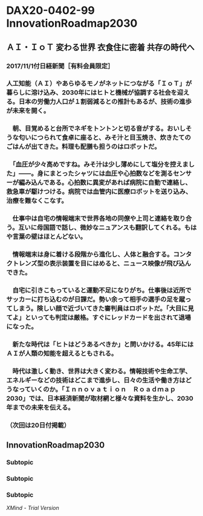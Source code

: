 # DAX20-0402-99 InnovationRoadmap2030

## ＡＩ・ＩｏＴ 変わる世界 衣食住に密着 共存の時代へ

### 2017/11/1付日経新聞［有料会員限定］

### 人工知能（ＡＩ）やあらゆるモノがネットにつながる「ＩｏＴ」が暮らしに溶け込み、2030年にはヒトと機械が協調する社会を迎える。日本の労働力人口が１割弱減るとの推計もあるが、技術の進歩が未来を開く。

### 　朝、目覚めると台所でネギをトントンと切る音がする。おいしそうな匂いにつられて食卓に座ると、みそ汁と目玉焼き、炊きたてのごはんが出てきた。料理も配膳も担うのはロボットだ。

### 　「血圧が少々高めですね。みそ汁は少し薄めにして塩分を控えました」――。身にまとったシャツには血圧や心拍数などを測るセンサーが編み込んである。心拍数に異変があれば病院に自動で連絡し、救急車が駆けつける。病院では血管内に医療ロボットを送り込み、治療を難なくこなす。

### 　仕事中は自宅の情報端末で世界各地の同僚や上司と連絡を取り合う。互いに母国語で話し、微妙なニュアンスも翻訳してくれる。もはや言葉の壁はほとんどない。

### 　情報端末は身に着ける段階から進化し、人体と融合する。コンタクトレンズ型の表示装置を目にはめると、ニュース映像が飛び込んできた。

### 　自宅に引きこもっていると運動不足になりがち。仕事後は近所でサッカーに打ち込むのが日課だ。勢い余って相手の選手の足を蹴ってしまう。険しい顔で近づいてきた審判員はロボットだ。「大目に見てよ」といっても判定は厳格。すぐにレッドカードを出されて退場になった。

### 　新たな時代は「ヒトはどうあるべきか」と問いかける。45年にはＡＩが人類の知能を超えるともされる。

### 　時代は激しく動き、世界は大きく変わる。情報技術や生命工学、エネルギーなどの技術はどこまで進歩し、日々の生活や働き方はどうなっていくのか。「Ｉｎｎｏｖａｔｉｏｎ　Ｒｏａｄｍａｐ　2030」では、日本経済新聞が取材網と様々な資料を生かし、2030年までの未来を伝える。

### （次回は20日付掲載）

## InnovationRoadmap2030

### Subtopic

### Subtopic

### Subtopic

*XMind - Trial Version*